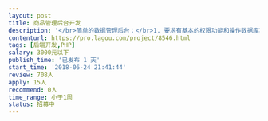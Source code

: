 ```yaml
---                
layout: post       
title: 商品管理后台开发           
description: '</br>简单的数据管理后台：</br>1. 要求有基本的权限功能和操作数据库功能。</br>2. 图片、视频要求上传到阿里云OSS。</br>3. 一些数据的增删改查。</br>'     
contenturl: https://pro.lagou.com/project/8546.html      
tags: [后端开发,PHP]            
salary: 3000元以下          
publish_time: '已发布 1 天'         
start_time: '2018-06-24 21:41:44'           
review: 708人                   
apply: 15人                   
recommend: 0人                   
time_range: 小于1周              
status: 招募中                  
---                 
```

